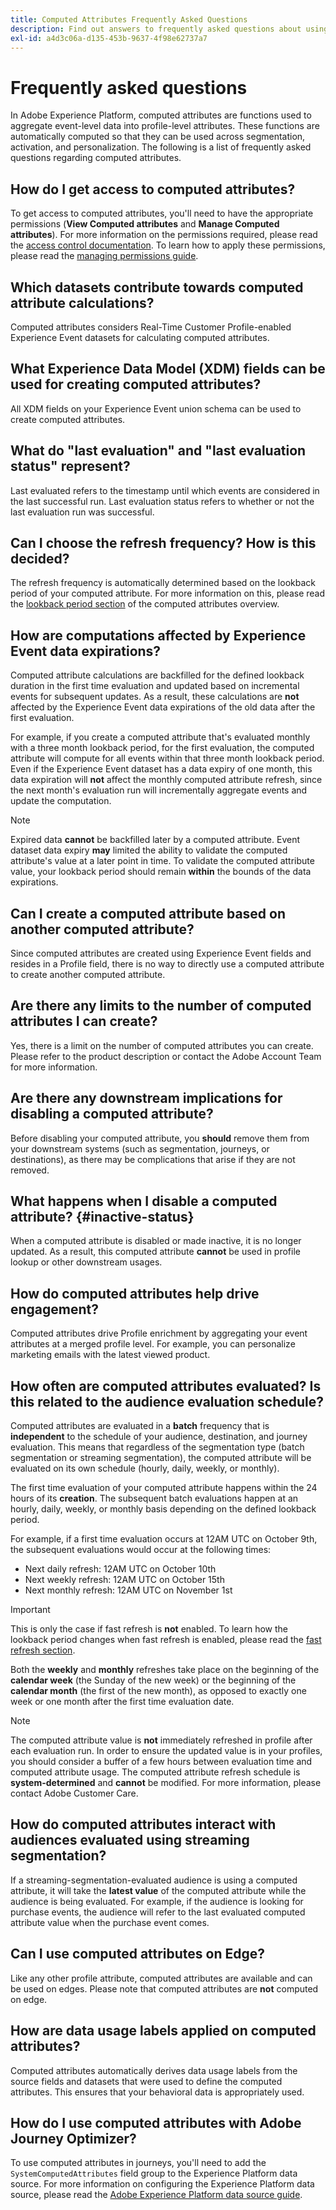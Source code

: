 ```yaml
---
title: Computed Attributes Frequently Asked Questions
description: Find out answers to frequently asked questions about using computed attributes.
exl-id: a4d3c06a-d135-453b-9637-4f98e62737a7
---
```

# Frequently asked questions

In Adobe Experience Platform, computed attributes are functions used to aggregate event-level data into profile-level attributes. These functions are automatically computed so that they can be used across segmentation, activation, and personalization. The following is a list of frequently asked questions regarding computed attributes.

## How do I get access to computed attributes?

To get access to computed attributes, you'll need to have the appropriate permissions (**View Computed attributes** and **Manage Computed attributes**). For more information on the permissions required, please read the [access control documentation](../../access-control/home.md). To learn how to apply these permissions, please read the [managing permissions guide](../../access-control/ui/permissions.md).

## Which datasets contribute towards computed attribute calculations?

Computed attributes considers Real-Time Customer Profile-enabled Experience Event datasets for calculating computed attributes.

## What Experience Data Model (XDM) fields can be used for creating computed attributes?

All XDM fields on your Experience Event union schema can be used to create computed attributes.

## What do "last evaluation" and "last evaluation status" represent?

Last evaluated refers to the timestamp until which events are considered in the last successful run. Last evaluation status refers to whether or not the last evaluation run was successful.

## Can I choose the refresh frequency? How is this decided?

The refresh frequency is automatically determined based on the lookback period of your computed attribute. For more information on this, please read the [lookback period section](./overview.md#lookback-periods) of the computed attributes overview.

## How are computations affected by Experience Event data expirations?

Computed attribute calculations are backfilled for the defined lookback duration in the first time evaluation and updated based on incremental events for subsequent updates. As a result, these calculations are **not** affected by the Experience Event data expirations of the old data after the first evaluation. 

For example, if you create a computed attribute that's evaluated monthly with a three month lookback period, for the first evaluation, the computed attribute will compute for all events within that three month lookback period. Even if the Experience Event dataset has a data expiry of one month, this data expiration will **not** affect the monthly computed attribute refresh, since the next month's evaluation run will incrementally aggregate events and update the computation.

>[!NOTE]
>
>Expired data **cannot** be backfilled later by a computed attribute. Event dataset data expiry **may** limited the ability to validate the computed attribute's value at a later point in time. To validate the computed attribute value, your lookback period should remain **within** the bounds of the data expirations.

## Can I create a computed attribute based on another computed attribute?

Since computed attributes are created using Experience Event fields and resides in a Profile field, there is no way to directly use a computed attribute to create another computed attribute.

## Are there any limits to the number of computed attributes I can create?

Yes, there is a limit on the number of computed attributes you can create. Please refer to the product description or contact the Adobe Account Team for more information.

## Are there any downstream implications for disabling a computed attribute?

Before disabling your computed attribute, you **should** remove them from your downstream systems (such as segmentation, journeys, or destinations), as there may be complications that arise if they are not removed.

## What happens when I disable a computed attribute? {#inactive-status}

When a computed attribute is disabled or made inactive, it is no longer updated. As a result, this computed attribute **cannot** be used in profile lookup or other downstream usages.

## How do computed attributes help drive engagement?

Computed attributes drive Profile enrichment by aggregating your event attributes at a merged profile level. For example, you can personalize marketing emails with the latest viewed product.

## How often are computed attributes evaluated? Is this related to the audience evaluation schedule?

Computed attributes are evaluated in a **batch** frequency that is **independent** to the schedule of your audience, destination, and journey evaluation. This means that regardless of the segmentation type (batch segmentation or streaming segmentation), the computed attribute will be evaluated on its own schedule (hourly, daily, weekly, or monthly). 

The first time evaluation of your computed attribute happens within the 24 hours of its **creation**. The subsequent batch evaluations happen at an hourly, daily, weekly, or monthly basis depending on the defined lookback period.

For example, if a first time evaluation occurs at 12AM UTC on October 9th, the subsequent evaluations would occur at the following times:

- Next daily refresh: 12AM UTC on October 10th
- Next weekly refresh: 12AM UTC on October 15th
- Next monthly refresh:  12AM UTC on November 1st

>[!IMPORTANT]
>
>This is only the case if fast refresh is **not** enabled. To learn how the lookback period changes when fast refresh is enabled, please read the [fast refresh section](./overview.md#fast-refresh).

Both the **weekly** and **monthly** refreshes take place on the beginning of the **calendar week** (the Sunday of the new week) or the beginning of the **calendar month** (the first of the new month), as opposed to exactly one week or one month after the first time evaluation date.

>[!NOTE]
>
>The computed attribute value is **not** immediately refreshed in profile after each evaluation run. In order to ensure the updated value is in your profiles, you should consider a buffer of a few hours between evaluation time and computed attribute usage. The computed attribute refresh schedule is **system-determined** and **cannot** be modified. For more information, please contact Adobe Customer Care.

## How do computed attributes interact with audiences evaluated using streaming segmentation?

If a streaming-segmentation-evaluated audience is using a computed attribute, it will take the **latest value** of the computed attribute while the audience is being evaluated. For example, if the audience is looking for purchase events, the audience will refer to the last evaluated computed attribute value when the purchase event comes.

## Can I use computed attributes on Edge?

Like any other profile attribute, computed attributes are available and can be used on edges. Please note that computed attributes are **not** computed on edge.

## How are data usage labels applied on computed attributes?

Computed attributes automatically derives data usage labels from the source fields and datasets that were used to define the computed attributes. This ensures that your behavioral data is appropriately used.

## How do I use computed attributes with Adobe Journey Optimizer?

To use computed attributes in journeys, you'll need to add the `SystemComputedAttributes` field group to the Experience Platform data source. For more information on configuring the Experience Platform data source, please read the [Adobe Experience Platform data source guide](https://experienceleague.adobe.com/docs/journey-optimizer/using/configuration/configure-journeys/data-source-journeys/adobe-experience-platform-data-source.html?lang=en).
